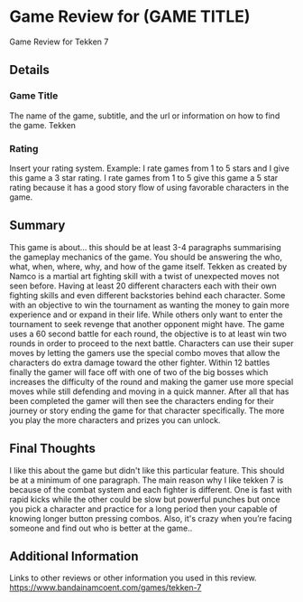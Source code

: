 # Game Review for (GAME TITLE)
Game Review for Tekken 7

## Details

### Game Title
The name of the game, subtitle, and the url or information on how to find the game.
Tekken 

### Rating
Insert your rating system. Example: I rate games from 1 to 5 stars and I give this game a 3 star rating.
I rate games from 1 to 5 give this game a 5 star rating because it has a good story flow of using favorable characters in the game. 

## Summary
This game is about... this should be at least 3-4 paragraphs summarising the gameplay mechanics of the game. You should be answering the who, what, when, where, why, and how of the game itself.
Tekken as created by Namco is a martial art fighting skill with a twist of unexpected moves not seen before. Having at least 20 different characters each with their own fighting skills and even different backstories behind each character. Some with an objective to win the tournament as wanting the money to gain more experience and or expand in their life. While others only want to enter the tournament to seek revenge that another opponent might have. The game uses a 60 second battle for each round, the objective is to at least win two rounds in order to proceed to the next battle. Characters can use their super moves by letting the gamers use the special combo moves that allow the characters do extra damage toward the other fighter. Within 12 battles finally the gamer will face off with one of two of the big bosses which increases the difficulty of the round and making the gamer use more special moves while still defending and moving in a quick manner. After all that has been completed the gamer will then see the characters ending for their journey or story ending the game for that character specifically. The more you play the more characters and prizes you can unlock.

## Final Thoughts
I like this about the game but didn't like this particular feature. This should be at a minimum of one paragraph. The main reason why I like tekken 7 is because of the combat system and each fighter is different. One is fast with rapid kicks while the other could be slow but powerful punches but once you pick a character and practice for a long period then your capable of knowing longer button pressing combos. Also, it's crazy when you’re facing someone and find out who is better at the game..

## Additional Information
Links to other reviews or other information you used in this review.
https://www.bandainamcoent.com/games/tekken-7 
